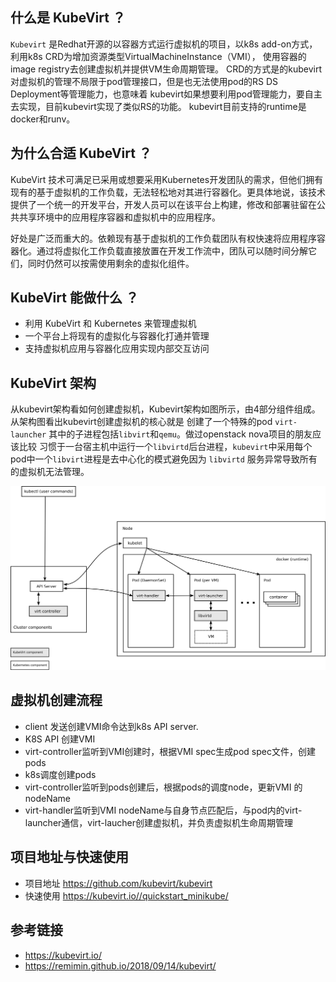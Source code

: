 ## 什么是 KubeVirt ？

`Kubevirt` 是Redhat开源的以容器方式运行虚拟机的项目，以k8s add-on方式，利用k8s CRD为增加资源类型VirtualMachineInstance（VMI）， 使用容器的image registry去创建虚拟机并提供VM生命周期管理。 CRD的方式是的kubevirt对虚拟机的管理不局限于pod管理接口，但是也无法使用pod的RS DS Deployment等管理能力，也意味着 kubevirt如果想要利用pod管理能力，要自主去实现，目前kubevirt实现了类似RS的功能。 kubevirt目前支持的runtime是docker和runv。

## 为什么合适 KubeVirt ？

KubeVirt 技术可满足已采用或想要采用Kubernetes开发团队的需求，但他们拥有现有的基于虚拟机的工作负载，无法轻松地对其进行容器化。更具体地说，该技术提供了一个统一的开发平台，开发人员可以在该平台上构建，修改和部署驻留在公共共享环境中的应用程序容器和虚拟机中的应用程序。

好处是广泛而重大的。依赖现有基于虚拟机的工作负载团队有权快速将应用程序容器化。通过将虚拟化工作负载直接放置在开发工作流中，团队可以随时间分解它们，同时仍然可以按需使用剩余的虚拟化组件。

## KubeVirt 能做什么 ？

- 利用 KubeVirt 和 Kubernetes 来管理虚拟机
- 一个平台上将现有的虚拟化与容器化打通并管理
- 支持虚拟机应用与容器化应用实现内部交互访问

## KubeVirt 架构

从kubevirt架构看如何创建虚拟机，Kubevirt架构如图所示，由4部分组件组成。从架构图看出kubevirt创建虚拟机的核心就是 创建了一个特殊的pod `virt-launcher` 其中的子进程包括`libvirt`和`qemu`。做过openstack nova项目的朋友应该比较 习惯于一台宿主机中运行一个`libvirtd`后台进程，`kubevirt`中采用每个pod中一个`libvirt`进程是去中心化的模式避免因为 `libvirtd` 服务异常导致所有的虚拟机无法管理。

![](/img/architecture.png)

## 虚拟机创建流程
- client 发送创建VMI命令达到k8s API server.
- K8S API 创建VMI
- virt-controller监听到VMI创建时，根据VMI spec生成pod spec文件，创建pods
- k8s调度创建pods
- virt-controller监听到pods创建后，根据pods的调度node，更新VMI 的nodeName
- virt-handler监听到VMI nodeName与自身节点匹配后，与pod内的virt-launcher通信，virt-laucher创建虚拟机，并负责虚拟机生命周期管理

## 项目地址与快速使用

- 项目地址 https://github.com/kubevirt/kubevirt
- 快速使用 https://kubevirt.io//quickstart_minikube/

## 参考链接

- https://kubevirt.io/
- https://remimin.github.io/2018/09/14/kubevirt/